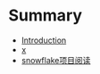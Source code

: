 # Summary

* [Introduction](README.md)
* [x](chapter1.md)
* [snowflake项目阅读](snowflakexiang-mu-yue-du.md)

